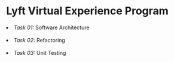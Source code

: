# Lyft Virtual Experience Program
<li><i>Task 01:</i> Software Architecture </li></br>
<li><i>Task 02:</i> Refactoring </li></br>
<li><i>Task 03:</i> Unit Testing</li>